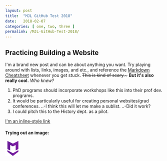 ```yaml
---
layout: post
title:  "MJL GitHub Test 2018"
date:   2018-02-07
categories: [ one, two, three ]
permalink: /MJL-GitHub-Test-2018/
---
```



## Practicing Building a Website

I'm a brand new post and can be about anything you want. Try playing around with lists, links, images, and etc., and reference the [Markdown Cheatsheet](https://github.com/mnyrop/nycdh-jekyll/blob/master/docs/markdown-cheatsheet.md) whenever you get stuck.
~~This is kind of scary.~~~
**But it's also really cool.**
_Who knew?_
1. PhD programs should incorporate workshops like this into their prof dev. programs.
2. It would be particularly useful for creating personal websites/grad conferences.
..-I think this will let me make a sublist.
..-Did it work?
3. I could pitch this to the History dept. as a pilot.

[I'm an inline-style link](http://history.columbia.edu/graduate/graduate-history-association/)

#### Trying out an image:
![alt text](https://github.com/adam-p/markdown-here/raw/master/src/common/images/icon48.png "Logo Title Text 1")
